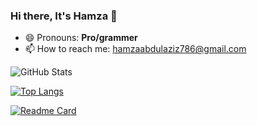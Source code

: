 ### Hi there, It's Hamza 👋

<!--
**hamzaazizofficial/hamzaazizofficial** is a ✨ _special_ ✨ repository because its `README.md` (this file) appears on your GitHub profile.

Here are some ideas to get you started:

- 🔭 I’m currently working on ...
- 🌱 I’m currently learning ...
- 👯 I’m looking to collaborate on ...
- 🤔 I’m looking for help with ...
- 💬 Ask me about ...
- 📫 How to reach me: ...
- 😄 Pronouns: ...
- ⚡ Fun fact: ...
-->
- 😄 Pronouns: **Pro/grammer**
- 📫 How to reach me: hamzaabdulaziz786@gmail.com

![GitHub Stats](https://github-readme-stats.vercel.app/api?username=hamzaazizofficial&theme=radical&count_private=true)
<!-- ![Hamza's GitHub stats](https://github-readme-stats.vercel.app/api?username=hamzaazizofficial&show_icons=true&theme=dracula) -->


[![Top Langs](https://github-readme-stats.vercel.app/api/top-langs/?username=hamzaazizofficial&theme=radical&layout=compact)](https://github.com/anuraghazra/github-readme-stats)


[![Readme Card](https://github-readme-stats.vercel.app/api/pin/?username=hamzaazizofficial&repo=WeebPaper&theme=radical)](https://github.com/anuraghazra/github-readme-stats)
